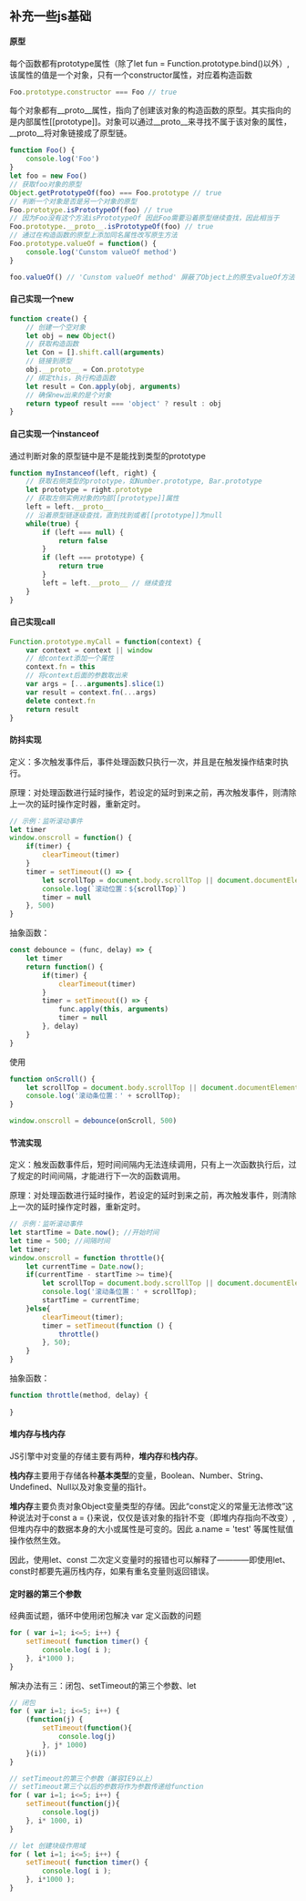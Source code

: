 ## 补充一些js基础
#### 原型
每个函数都有prototype属性（除了let fun = Function.prototype.bind()以外）,该属性的值是一个对象，只有一个constructor属性，对应着构造函数
```javascript
Foo.prototype.constructor === Foo // true
```
每个对象都有__proto__属性，指向了创建该对象的构造函数的原型。其实指向的是内部属性[[prototype]]。对象可以通过__proto__来寻找不属于该对象的属性，__proto__将对象链接成了原型链。


```javascript
function Foo() {
    console.log('Foo')
}
let foo = new Foo()
// 获取foo对象的原型
Object.getPrototypeOf(foo) === Foo.prototype // true
// 判断一个对象是否是另一个对象的原型
Foo.prototype.isPrototypeOf(foo) // true
// 因为Foo没有这个方法isPrototypeOf 因此Foo需要沿着原型继续查找，因此相当于
Foo.prototype.__proto__.isPrototypeOf(foo) // true
// 通过在构造函数的原型上添加同名属性改写原生方法
Foo.prototype.valueOf = function() {
    console.log('Cunstom valueOf method')
}

foo.valueOf() // 'Cunstom valueOf method' 屏蔽了Object上的原生valueOf方法
```
#### 自己实现一个new
```javascript
function create() {
    // 创建一个空对象
    let obj = new Object()
    // 获取构造函数
    let Con = [].shift.call(arguments)
    // 链接到原型
    obj.__proto__ = Con.prototype
    // 绑定this，执行构造函数
    let result = Con.apply(obj, arguments)
    // 确保new出来的是个对象
    return typeof result === 'object' ? result : obj
}
```
#### 自己实现一个instanceof
通过判断对象的原型链中是不是能找到类型的prototype
```javascript
function myInstanceof(left, right) {
    // 获取右侧类型的prototype，如Number.prototype, Bar.prototype
    let prototype = right.prototype
    // 获取左侧实例对象的内部[[prototype]]属性
    left = left.__proto__
    // 沿着原型链逐级查找，直到找到或者[[prototype]]为null
    while(true) {
        if (left === null) {
            return false
        }
        if (left === prototype) {
            return true
        }
        left = left.__proto__ // 继续查找
    }
}
```


#### 自己实现call
```javascript
Function.prototype.myCall = function(context) {
    var context = context || window
    // 给context添加一个属性
    context.fn = this
    // 将context后面的参数取出来
    var args = [...arguments].slice(1)
    var result = context.fn(...args)
    delete context.fn
    return result
}
```

#### 防抖实现
定义：多次触发事件后，事件处理函数只执行一次，并且是在触发操作结束时执行。

原理：对处理函数进行延时操作，若设定的延时到来之前，再次触发事件，则清除上一次的延时操作定时器，重新定时。
```javascript
// 示例：监听滚动事件
let timer
window.onscroll = function() {
    if(timer) {
        clearTimeout(timer)
    }
    timer = setTimeout(() => {
        let scrollTop = document.body.scrollTop || document.documentElement.scrollTop
        console.log(`滚动位置：${scrollTop}`)
        timer = null
    }, 500)
}
```
抽象函数：
```javascript
const debounce = (func, delay) => {
    let timer
    return function() {
        if(timer) {
            clearTimeout(timer)
        }
        timer = setTimeout(() => {
            func.apply(this, arguments)
            timer = null
        }, delay)
    }
}
```
使用
```javascript
function onScroll() {
	let scrollTop = document.body.scrollTop || document.documentElement.scrollTop;
    console.log('滚动条位置：' + scrollTop);
}

window.onscroll = debounce(onScroll, 500)
```

#### 节流实现
定义：触发函数事件后，短时间间隔内无法连续调用，只有上一次函数执行后，过了规定的时间间隔，才能进行下一次的函数调用。

原理：对处理函数进行延时操作，若设定的延时到来之前，再次触发事件，则清除上一次的延时操作定时器，重新定时。

```javascript
// 示例：监听滚动事件
let startTime = Date.now(); //开始时间
let time = 500; //间隔时间
let timer;
window.onscroll = function throttle(){
    let currentTime = Date.now();
    if(currentTime - startTime >= time){
        let scrollTop = document.body.scrollTop || document.documentElement.scrollTop;
        console.log('滚动条位置：' + scrollTop);
        startTime = currentTime;
    }else{
        clearTimeout(timer);
        timer = setTimeout(function () {
            throttle()
        }, 50);
    }
}
```
抽象函数：
```javascript
function throttle(method, delay) {
    
}
```

#### 堆内存与栈内存
JS引擎中对变量的存储主要有两种，**堆内存**和**栈内存**。

**栈内存**主要用于存储各种**基本类型**的变量，Boolean、Number、String、Undefined、Null以及对象变量的指针。

**堆内存**主要负责对象Object变量类型的存储。因此“const定义的常量无法修改”这种说法对于const a = {}来说，仅仅是该对象的指针不变（即堆内存指向不改变）,但堆内存中的数据本身的大小或属性是可变的。因此 a.name = 'test' 等属性赋值操作依然生效。

因此，使用let、const 二次定义变量时的报错也可以解释了————即使用let、const时都要先遍历栈内存，如果有重名变量则返回错误。  

#### 定时器的第三个参数
经典面试题，循环中使用闭包解决 var 定义函数的问题
```javascript
for ( var i=1; i<=5; i++) {
	setTimeout( function timer() {
		console.log( i );
	}, i*1000 );
}
```
解决办法有三：闭包、setTimeout的第三个参数、let
```javascript
// 闭包
for ( var i=1; i<=5; i++) {
	(function(j) {
        setTimeout(function(){
            console.log(j)
        }, j* 1000)
    }(i))
}
```
```javascript
// setTimeout的第三个参数（兼容IE9以上）
// setTimeout第三个以后的参数将作为参数传递给function
for ( var i=1; i<=5; i++) {
	setTimeout(function(j){
        console.log(j)
    }, i* 1000, i)
}
```
```javascript
// let 创建块级作用域
for ( let i=1; i<=5; i++) {
	setTimeout( function timer() {
		console.log( i );
	}, i*1000 );
}
```
